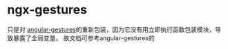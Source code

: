 # ngx-gestures
只是对 [angular-gestures](https://github.com/wzr1337/bower-angular-gestures)的重新包装，因为它没有用立即执行函数包装模块，导致暴露了全局变量。
故文档可参考angular-gestures的